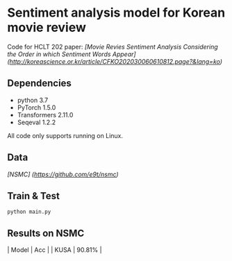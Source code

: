 # Sentiment analysis model for Korean movie review
Code for HCLT 202 paper: *[Movie Revies Sentiment Analysis Considering the Order in which Sentiment Words Appear] (http://koreascience.or.kr/article/CFKO202030060610812.page?&lang=ko)*

## Dependencies
- python 3.7
- PyTorch 1.5.0
- Transformers 2.11.0
- Seqeval 1.2.2

All code only supports running on Linux.

## Data

*[NSMC] (https://github.com/e9t/nsmc)*

## Train & Test

```
python main.py
```

## Results on NSMC

| Model | Acc |
| KUSA | 90.81% |

